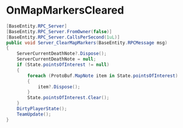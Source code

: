 <Badge type="danger" text="Carbon Compatible"/><Badge type="warning" text="Oxide Compatible"/>
# OnMapMarkersCleared
```csharp
[BaseEntity.RPC_Server]
[BaseEntity.RPC_Server.FromOwner(false)]
[BaseEntity.RPC_Server.CallsPerSecond(1uL)]
public void Server_ClearMapMarkers(BaseEntity.RPCMessage msg)
{
	ServerCurrentDeathNote?.Dispose();
	ServerCurrentDeathNote = null;
	if (State.pointsOfInterest != null)
	{
		foreach (ProtoBuf.MapNote item in State.pointsOfInterest)
		{
			item?.Dispose();
		}
		State.pointsOfInterest.Clear();
	}
	DirtyPlayerState();
	TeamUpdate();
}

```
